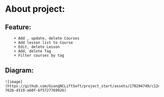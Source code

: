 # About project:
## Feature:
	    + Add , update, delete Courses
	    + Add lesson list to Course
	    + Edit, delete Lesson
	    + Add, delete Tag
	    + Filter courses by tag
  ## Diagram:
 
	![image](https://github.com/GiangNCLiftSoft/project_start/assets/170294749/c12e93c7-762b-4519-a60f-6f5727769926)
